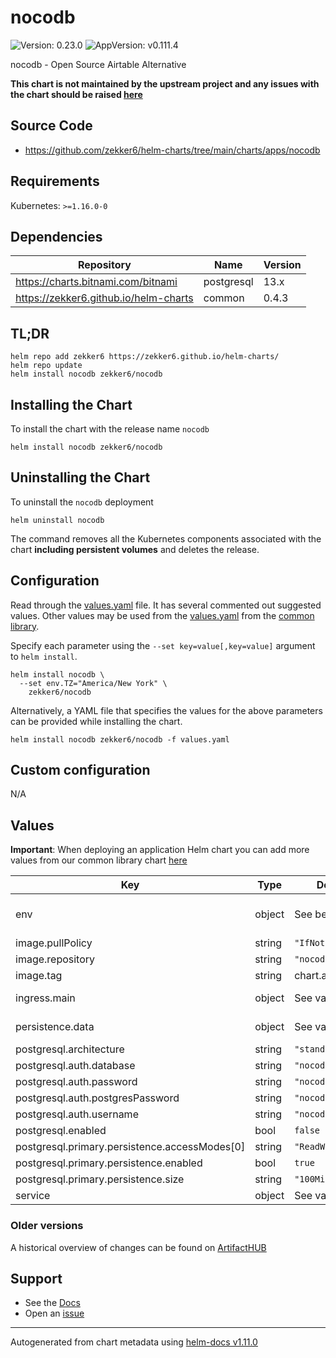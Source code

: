 # nocodb

![Version: 0.23.0](https://img.shields.io/badge/Version-0.23.0-informational?style=flat-square) ![AppVersion: v0.111.4](https://img.shields.io/badge/AppVersion-v0.111.4-informational?style=flat-square)

nocodb - Open Source Airtable Alternative

**This chart is not maintained by the upstream project and any issues with the chart should be raised [here](https://github.com/zekker6/helm-charts/issues/new)**

## Source Code

* <https://github.com/zekker6/helm-charts/tree/main/charts/apps/nocodb>

## Requirements

Kubernetes: `>=1.16.0-0`

## Dependencies

| Repository | Name | Version |
|------------|------|---------|
| https://charts.bitnami.com/bitnami | postgresql | 13.x |
| https://zekker6.github.io/helm-charts | common | 0.4.3 |

## TL;DR

```console
helm repo add zekker6 https://zekker6.github.io/helm-charts/
helm repo update
helm install nocodb zekker6/nocodb
```

## Installing the Chart

To install the chart with the release name `nocodb`

```console
helm install nocodb zekker6/nocodb
```

## Uninstalling the Chart

To uninstall the `nocodb` deployment

```console
helm uninstall nocodb
```

The command removes all the Kubernetes components associated with the chart **including persistent volumes** and deletes the release.

## Configuration

Read through the [values.yaml](./values.yaml) file. It has several commented out suggested values.
Other values may be used from the [values.yaml](https://github.com/zekker6/helm-charts/blob/main/charts/library/common/values.yaml) from the [common library](https://github.com/zekker6/helm-charts/blob/main/charts/library/common).

Specify each parameter using the `--set key=value[,key=value]` argument to `helm install`.

```console
helm install nocodb \
  --set env.TZ="America/New York" \
    zekker6/nocodb
```

Alternatively, a YAML file that specifies the values for the above parameters can be provided while installing the chart.

```console
helm install nocodb zekker6/nocodb -f values.yaml
```

## Custom configuration

N/A

## Values

**Important**: When deploying an application Helm chart you can add more values from our common library chart [here](https://github.com/zekker6/helm-charts/blob/main/charts/library/common)

| Key | Type | Default | Description |
|-----|------|---------|-------------|
| env | object | See below | See the following files for additional environment variables: https://github.com/nocodb/nocodb#docker |
| image.pullPolicy | string | `"IfNotPresent"` | image pull policy |
| image.repository | string | `"nocodb/nocodb"` | image repository |
| image.tag | string | chart.appVersion | image tag |
| ingress.main | object | See values.yaml | Enable and configure ingress settings for the chart under this key. |
| persistence.data | object | See values.yaml | Configure persistence for data to use sqlite backend. |
| postgresql.architecture | string | `"standalone"` |  |
| postgresql.auth.database | string | `"nocodb"` |  |
| postgresql.auth.password | string | `"nocodb"` |  |
| postgresql.auth.postgresPassword | string | `"nocodb"` |  |
| postgresql.auth.username | string | `"nocodb"` |  |
| postgresql.enabled | bool | `false` |  |
| postgresql.primary.persistence.accessModes[0] | string | `"ReadWriteOnce"` |  |
| postgresql.primary.persistence.enabled | bool | `true` |  |
| postgresql.primary.persistence.size | string | `"100Mi"` |  |
| service | object | See values.yaml | Configures service settings for the chart. |

### Older versions

A historical overview of changes can be found on [ArtifactHUB](https://artifacthub.io/packages/helm/zekker6/nocodb?modal=changelog)

## Support

- See the [Docs](http://zekker6.github.io/helm-charts/docs/)
- Open an [issue](https://github.com/zekker6/helm-charts/issues/new)

----------------------------------------------
Autogenerated from chart metadata using [helm-docs v1.11.0](https://github.com/norwoodj/helm-docs/releases/v1.11.0)
